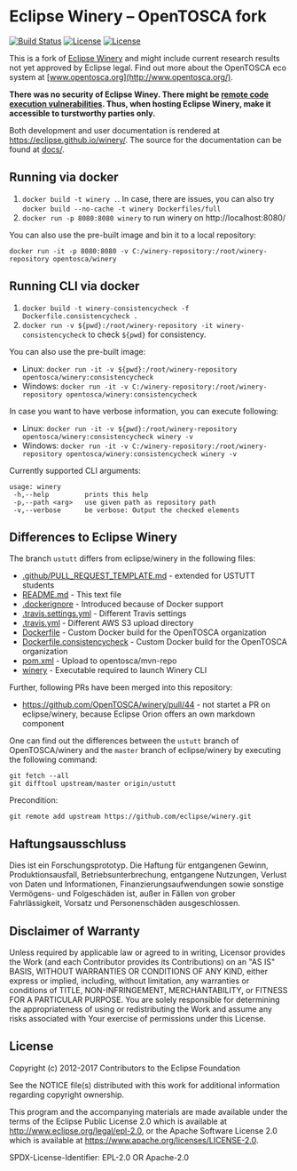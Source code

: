 # Eclipse Winery – OpenTOSCA fork

[![Build Status](https://travis-ci.org/OpenTOSCA/winery.svg?branch=ustutt)](https://travis-ci.org/OpenTOSCA/winery)
[![License](https://img.shields.io/badge/License-EPL%202.0-blue.svg)](https://opensource.org/licenses/EPL-2.0)
[![License](https://img.shields.io/badge/License-Apache%202.0-blue.svg)](https://opensource.org/licenses/Apache-2.0)

This is a fork of [Eclipse Winery](https://github.com/eclipse/winery) and might include current research results not yet approved by Eclipse legal.
Find out more about the OpenTOSCA eco system at [www.opentosca.org](http://www.opentosca.org/).

**There was no security of Eclipse Winey. There might be [remote code execution vulnerabilities](https://github.com/mbechler/marshalsec). Thus, when hosting Eclipse Winery, make it accessible to turstworthy parties only.**

Both development and user documentation is rendered at <https://eclipse.github.io/winery/>.
The source for the documentation can be found at [docs/](docs).

## Running via docker

1. `docker build -t winery .`.
   In case, there are issues, you can also try `docker build --no-cache -t winery Dockerfiles/full`
2. `docker run -p 8080:8080 winery` to run winery on http://localhost:8080/

You can also use the pre-built image and bin it to a local repository:

    docker run -it -p 8080:8080 -v C:/winery-repository:/root/winery-repository opentosca/winery

## Running CLI via docker

1. `docker build -t winery-consistencycheck -f Dockerfile.consistencycheck .`
2. `docker run -v ${pwd}:/root/winery-repository -it winery-consistencycheck` to check `${pwd}` for consistency.

You can also use the pre-built image:

- Linux: `docker run -it -v ${pwd}:/root/winery-repository opentosca/winery:consistencycheck`
- Windows: `docker run -it -v C:/winery-repository:/root/winery-repository opentosca/winery:consistencycheck`

In case you want to have verbose information, you can execute following:

- Linux: `docker run -it -v ${pwd}:/root/winery-repository opentosca/winery:consistencycheck winery -v`
- Windows: `docker run -it -v C:/winery-repository:/root/winery-repository opentosca/winery:consistencycheck winery -v`

Currently supported CLI arguments:

```
usage: winery
 -h,--help         prints this help
 -p,--path <arg>   use given path as repository path
 -v,--verbose      be verbose: Output the checked elements
```

## Differences to Eclipse Winery

The branch `ustutt` differs from eclipse/winery in the following files:

- [.github/PULL_REQUEST_TEMPLATE.md](.github/PULL_REQUEST_TEMPLATE.md) - extended for USTUTT students
- [README.md](README.md) - This text file
- [.dockerignore](dockerignore) - Introduced because of Docker support
- [.travis.settings.yml](.travis.settings.yml) - Different Travis settings
- [.travis.yml](.travis.yml) - Different AWS S3 upload directory
- [Dockerfile](Dockerfile) - Custom Docker build for the OpenTOSCA organization
- [Dockerfile.consistencycheck](Dockerfile.consistencycheck) - Custom Docker build for the OpenTOSCA organization
- [pom.xml](pom.xml) - Upload to opentosca/mvn-repo
- [winery](winery) - Executable required to launch Winery CLI

Further, following PRs have been merged into this repository:

- https://github.com/OpenTOSCA/winery/pull/44 - not startet a PR on eclipse/winery, because Eclipse Orion offers an own markdown component

One can find out the differences between the `ustutt` branch of OpenTOSCA/winery and the `master` branch of eclipse/winery by executing the following command:

    git fetch --all
    git difftool upstream/master origin/ustutt

Precondition:

    git remote add upstream https://github.com/eclipse/winery.git

## Haftungsausschluss

Dies ist ein Forschungsprototyp.
Die Haftung für entgangenen Gewinn, Produktionsausfall, Betriebsunterbrechung, entgangene Nutzungen, Verlust von Daten und Informationen, Finanzierungsaufwendungen sowie sonstige Vermögens- und Folgeschäden ist, außer in Fällen von grober Fahrlässigkeit, Vorsatz und Personenschäden ausgeschlossen.

## Disclaimer of Warranty

Unless required by applicable law or agreed to in writing, Licensor provides the Work (and each Contributor provides its Contributions) on an "AS IS" BASIS, WITHOUT WARRANTIES OR CONDITIONS OF ANY KIND, either express or implied, including, without limitation, any warranties or conditions of TITLE, NON-INFRINGEMENT, MERCHANTABILITY, or FITNESS FOR A PARTICULAR PURPOSE.
You are solely responsible for determining the appropriateness of using or redistributing the Work and assume any risks associated with Your exercise of permissions under this License.

## License

Copyright (c) 2012-2017 Contributors to the Eclipse Foundation

See the NOTICE file(s) distributed with this work for additional
information regarding copyright ownership.

This program and the accompanying materials are made available under the
terms of the Eclipse Public License 2.0 which is available at
http://www.eclipse.org/legal/epl-2.0, or the Apache Software License 2.0
which is available at https://www.apache.org/licenses/LICENSE-2.0.

SPDX-License-Identifier: EPL-2.0 OR Apache-2.0
